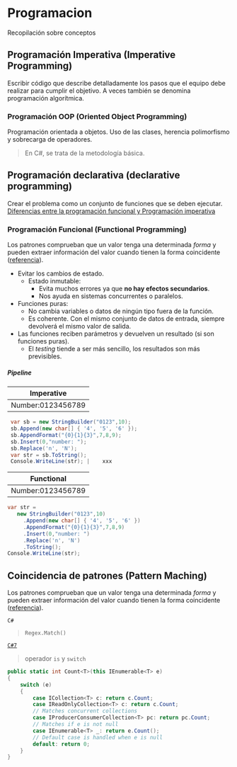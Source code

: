 # Programacion
Recopilación sobre conceptos 
## Programación Imperativa (Imperative Programming)
Escribir código que describe detalladamente los pasos que el equipo debe realizar para cumplir el objetivo. A veces también se denomina programación algorítmica.
### Programación OOP (Oriented Object Programming)
Programación orientada a objetos. Uso de las clases, herencia polimorfismo y sobrecarga de operadores. 

> En C#, se trata de la metodología básica.
## Programación declarativa (declarative programming)
Crear el problema como un conjunto de funciones que se deben ejecutar. [Diferencias entre la programación funcional y Programación imperativa](https://docs.microsoft.com/es-es/dotnet/csharp/programming-guide/concepts/linq/functional-programming-vs-imperative-programming)
### Programación Funcional (Functional Programming)
Los patrones comprueban que un valor tenga una determinada *forma* y pueden extraer información del valor cuando tienen la forma coincidente ([referencia](https://docs.microsoft.com/es-es/dotnet/csharp/pattern-matching)).
- Evitar los cambios de estado.
  - Estado inmutable:
    - Evita muchos errores ya que **no hay efectos secundarios**.
    - Nos ayuda en sistemas concurrentes o paralelos.
- Funciones puras:
  - No cambia variables o datos de ningún tipo fuera de la función.
  - Es coherente. Con el mismo conjunto de datos de entrada, siempre devolverá el mismo valor de salida.
- Las funciones reciben parámetros y devuelven un resultado (si son funciones puras).
  - El *testing* tiende a ser más sencillo, los resultados son más previsibles.
##### Pipeline
|Imperative 
|---------- 
| Number:0123456789|Number:0123456789
 
````C#
 var sb = new StringBuilder("0123",10); 
 sb.Append(new char[] { '4', '5', '6' });
 sb.AppendFormat("{0}{1}{3}",7,8,9);
 sb.Insert(0,"number: ");
 sb.Replace('n', 'N');
 var str = sb.ToString();
 Console.WriteLine(str); |    xxx
 ````
 | Functional
 |---------- 
 |Number:0123456789
 ````C#
 var str = 
    new StringBuilder("0123",10)
      .Append(new char[] { '4', '5', '6' })
      .AppendFormat("{0}{1}{3}",7,8,9)
      .Insert(0,"number: ")
      .Replace('n', 'N')
      .ToString();
 Console.WriteLine(str);
 ````
 
## Coincidencia de patrones (Pattern Maching)
Los patrones comprueban que un valor tenga una determinada *forma* y pueden extraer información del valor cuando tienen la forma coincidente ([referencia](https://docs.microsoft.com/es-es/dotnet/csharp/pattern-matching)).


`C#`
> `Regex.Match()`

[`C#7`](https://blogs.msdn.microsoft.com/seteplia/2017/10/16/dissecting-the-pattern-matching-in-c-7/)
> operador     `is` y `switch`  

```C#
public static int Count<T>(this IEnumerable<T> e)
{
    switch (e)
    {
        case ICollection<T> c: return c.Count;
        case IReadOnlyCollection<T> c: return c.Count;
        // Matches concurrent collections
        case IProducerConsumerCollection<T> pc: return pc.Count;
        // Matches if e is not null
        case IEnumerable<T> _: return e.Count();
        // Default case is handled when e is null
        default: return 0;
    }
}
```
